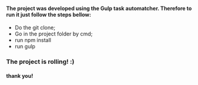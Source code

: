 <h4>The project was developed using the Gulp task automatcher. Therefore to run it just follow the steps bellow:</h4>

- Do the git clone;
- Go in the project folder by cmd;
- run npm install
- run gulp


<h3>The project is rolling! :)</h3>

<h4>thank you!</h4>
